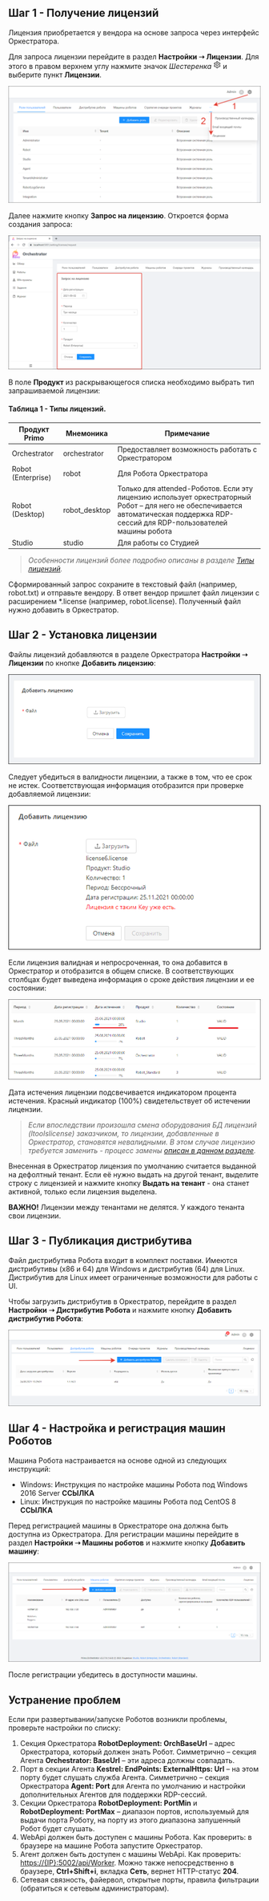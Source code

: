 ##	Шаг 1 - Получение лицензий

Лицензия приобретается у вендора на основе запроса через интерфейс Оркестратора.

Для запроса лицензии перейдите в раздел **Настройки ➝ Лицензии**. Для этого в правом верхнем углу нажмите значок *Шестеренка* ![](<../../.gitbook/assets/Шестеренка.png>) и выберите пункт **Лицензии**.

![](<../../.gitbook/assets/Все лицензии. Орк.png>)

Далее нажмите кнопку **Запрос на лицензию**. Откроется форма создания запроса:

![](<../../.gitbook/assets/Форма создания запроса на лицензию. Орк.png>)

В поле **Продукт** из раскрывающегося списка необходимо выбрать тип запрашиваемой лицензии:

#### Таблица 1 - Типы лицензий.

| Продукт Primo  | Мнемоника    | Примечание               |
| -------------- | ------ | ------------------------------------------ |
| Orchestrator    | orchestrator | Предоставляет возможность работать с Оркестратором |
| Robot (Enterprise) | robot | Для Робота Оркестратора        |
| Robot (Desktop)  | robot_desktop | Только для attended-Роботов. Если эту лицензию использует оркестраторный Робот – для него не обеспечивается автоматическая поддержка RDP-сессий для RDP-пользователей машины робота |
| Studio           | studio | Для работы со Студией                   |

> *Особенности лицензий более подробно описаны в разделе [Типы лицензий](https://docs.primo-rpa.ru/primo-rpa/orchestrator/settings/licensing/license-types).*

Сформированный запрос сохраните в текстовый файл (например, robot.txt) и отправьте вендору. В ответ вендор пришлет файл лицензии с расширением \*.license (например, robot.license). Полученный файл нужно добавить в Оркестратор.

## Шаг 2 - Установка лицензии

Файлы лицензий добавляются в разделе Оркестратора **Настройки ➝ Лицензии** по кнопке **Добавить лицензию**:

![](<../../.gitbook/assets/10. Форма создания запроса на лицензию (1).png>)

Следует убедиться в валидности лицензии, а также в том, что ее срок не истек. Соответствующая информация отобразится при проверке добавляемой лицензии:

![](<../../.gitbook/assets/Проверка лицензии.png>)

Если лицензия валидная и непросроченная, то она добавится в Оркестратор и отобразится в общем списке. В соответствующих столбцах будет выведена информация о сроке действия лицензии и ее состоянии:

![](<../../.gitbook/assets/11. Отображение валидности и даты истечения лицензий.png>) 

Дата истечения лицензии подсвечивается индикатором процента истечения. Красный индикатор (100%) свидетельствует об истечении лицензии.

> *Если впоследствии произошла смена оборудования БД лицензий (ltoolslicense) заказчиком, то лицензии, добавленные в Оркестратор, становятся невалидными. В этом случае лицензию требуется заменить - процесс замены [описан в данном разделе](https://docs.primo-rpa.ru/primo-rpa/orchestrator/settings/licensing/change-license).*

Внесенная в Оркестратор лицензия по умолчанию считается выданной на дефолтный тенант. Если её нужно выдать на другой тенант, выделите строку с лицензией и нажмите кнопку **Выдать на тенант** - она станет активной, только если лицензия выделена.

**ВАЖНО!** Лицензии между тенантами не делятся. У каждого тенанта свои лицензии.


## Шаг 3 - Публикация дистрибутива

Файл дистрибутива Робота входит в комплект поставки. Имеются дистрибутивы (x86 и 64) для Windows и дистрибутив (64) для Linux. Дистрибутив для Linux имеет ограниченные возможности для работы с UI.

Чтобы загрузить дистрибутив в Оркестратор, перейдите в раздел **Настройки ➝ Дистрибутив Робота** и нажмите кнопку **Добавить дистрибутив Робота**:

![](<../../.gitbook/assets/12. Дистрибутивы робота.png>) 

## Шаг 4 - Настройка и регистрация машин Роботов

Машина Робота настраивается на основе одной из следующих инструкций:
* Windows: Инструкция по настройке машины Робота под Windows 2016 Server **ССЫЛКА**
* Linux: Инструкция по настройке машины Робота под CentOS 8 **ССЫЛКА**

Перед регистрацией машины в Оркестраторе она должна быть доступна из Оркестратора. Для регистрации машины перейдите в раздел **Настройки ➝ Машины роботов** и нажмите кнопку **Добавить машину**:

![](<../../.gitbook/assets/Зарегистрированные в Оркестраторе машины роботов.png>) 

После регистрации убедитесь в доступности машины.

## Устранение проблем

Если при развертывании/запуске Роботов возникли проблемы, проверьте настройки по списку:

1. Секция Оркестратора **RobotDeployment: OrchBaseUrl** – адрес Оркестратора, который должен знать Робот. Симметрично – секция Агента **Orchestrator: BaseUrl** – эти адреса должны совпадать.
2. Порт в секции Агента **Kestrel: EndPoints: ExternalHttps: Url** – на этом порту будет слушать служба Агента. Симметрично – секция Оркестратора **Agent: Port** для Агента по умолчанию и настройки дополнительных Агентов для поддержки RDP-сессий.
3. Секции Оркестратора **RobotDeployment: PortMin** и **RobotDeployment: PortMax** – диапазон портов, используемый для выдачи порта Роботу, на порту из этого диапазона запушенный Робот будет слушать.
4. WebApi должен быть доступен с машины Робота. Как проверить: в браузере на машине Робота запустите Оркестратор.
5. Агент должен быть доступен с машины WebApi. Как проверить: [https://{IP}:5002/api/Worker](https://{IP}:5002/api/Worker). Можно также непосредственно в браузере, **Ctrl+Shift+i**, вкладка **Сеть**, вернет HTTP-статус **204**. 
6. Сетевая связность, файервол, открытые порты, правила фильтрации (обратиться к сетевым администраторам).
